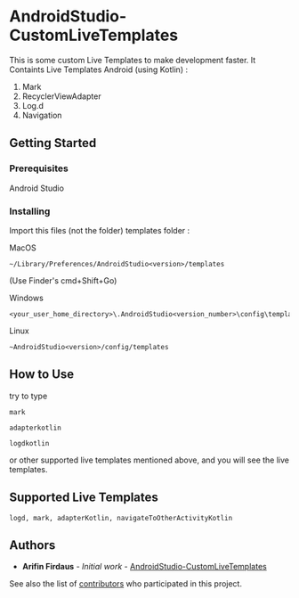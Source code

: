 # AndroidStudio-CustomLiveTemplates

This is some custom Live Templates to make development faster. It Containts Live Templates Android (using Kotlin) : 
1. Mark
2. RecyclerViewAdapter
3. Log.d
4. Navigation

## Getting Started

### Prerequisites

Android Studio

### Installing

Import this files (not the folder) templates folder :

MacOS 
```
~/Library/Preferences/AndroidStudio<version>/templates
```
(Use Finder's cmd+Shift+Go)

Windows
```
<your_user_home_directory>\.AndroidStudio<version_number>\config\templates
```

Linux
```
~AndroidStudio<version>/config/templates
```

## How to Use

try to type 
```
mark
```
```
adapterkotlin
```
```
logdkotlin
```

or other supported live templates mentioned above, and you will see the live templates.


## Supported Live Templates
```
logd, mark, adapterKotlin, navigateToOtherActivityKotlin
```

## Authors

* **Arifin Firdaus** - *Initial work* - [AndroidStudio-CustomLiveTemplates](https://github.com/arifinfrds/AndroidStudio-CustomLiveTemplates)

See also the list of [contributors](https://github.com/arifinfrds/AndroidStudio-CustomLiveTemplates/contributors) who participated in this project.
